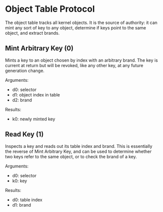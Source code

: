 Object Table Protocol
=====================

The object table tracks all kernel objects.  It is the source of authority: it
can mint any sort of key to any object, determine if keys point to the same
object, and extract brands.


Mint Arbitrary Key (0)
----------------------

Mints a key to an object chosen by index with an arbitrary brand.  The key is
current at return but will be revoked, like any other key, at any future
generation change.

Arguments:
- d0: selector
- d1: object index in table
- d2: brand

Results:
- k0: newly minted key


Read Key (1)
------------

Inspects a key and reads out its table index and brand.  This is essentially
the reverse of Mint Arbitrary Key, and can be used to determine whether two
keys refer to the same object, or to check the brand of a key.

Arguments:
- d0: selector
- k0: key

Results:
- d0: table index
- d1: brand

